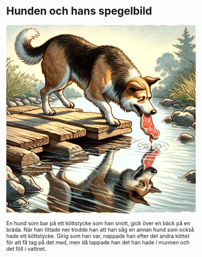 # Hunden och hans spegelbild

<img src="03.png" width="512">

En hund som bar på ett köttstycke som han snott, gick över en bäck på en bräda. När han tittade ner trodde han att han såg en annan hund som också hade ett köttstycke. Girig som han var, nappade han efter det andra köttet för att få tag på det med, men då tappade han det han hade i munnen och det föll i vattnet.
